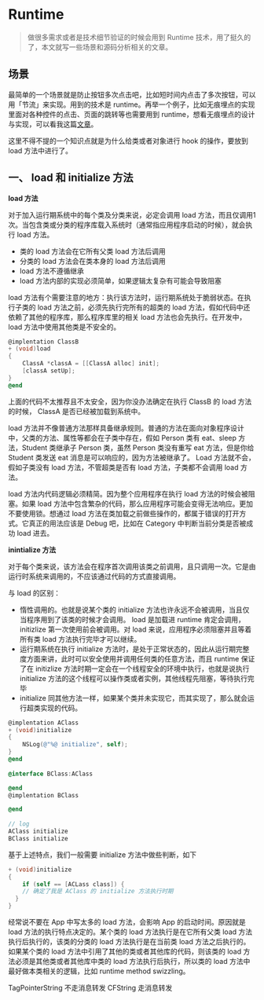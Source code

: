 # Runtime

> 做很多需求或者是技术细节验证的时候会用到 Runtime 技术，用了挺久的了，本文就写一些场景和源码分析相关的文章。

## 场景

最简单的一个场景就是防止按钮多次点击吧，比如短时间内点击了多次按钮，可以用「节流」来实现。用到的技术是 runtime。再举一个例子，比如无痕埋点的实现里面对各种控件的点击、页面的跳转等也需要用到 runtime，想看无痕埋点的设计与实现，可以看我这篇[文章](https://github.com/FantasticLBP/knowledge-kit/blob/master/Chapter1%20-%20iOS/1.55.md)。

这里不得不提的一个知识点就是为什么给类或者对象进行 hook 的操作，要放到 load 方法中进行了。



## 一、 load 和 initialize 方法

**load 方法**

对于加入运行期系统中的每个类及分类来说，必定会调用 load 方法，而且仅调用1次。当包含类或分类的程序库载入系统时（通常指应用程序启动的时候），就会执行 load 方法。

- 类的 load 方法会在它所有父类 load 方法后调用
- 分类的 load 方法会在类本身的 load 方法后调用
- load 方法不遵循继承
- load 方法内部的实现必须简单，如果逻辑太复杂有可能会导致阻塞

load 方法有个需要注意的地方：执行该方法时，运行期系统处于脆弱状态。在执行子类的 load 方法之前，必须先执行完所有的超类的 load 方法，假如代码中还依赖了其他的程序库，那么程序库里的相关 load 方法也会先执行。在开发中，load 方法中使用其他类是不安全的。

```objective-c
@implentation ClassB
+ (void)load
{
	ClassA *classA = [[ClassA alloc] init];
	[classA setUp];
}
@end
```

上面的代码不太推荐且不太安全，因为你没办法确定在执行 ClassB 的 load 方法的时候， ClassA 是否已经被加载到系统中。

load 方法并不像普通方法那样具备继承规则。普通的方法在面向对象程序设计中，父类的方法、属性等都会在子类中存在，假如 Person 类有 eat、sleep 方法，Student 类继承子 Person 类，虽然 Person 类没有重写 eat 方法，但是你给 Student 类发送 eat 消息是可以响应的，因为方法被继承了。 Load 方法就不会，假如子类没有 load 方法，不管超类是否有 load 方法，子类都不会调用 load 方法。

load 方法内代码逻辑必须精简。因为整个应用程序在执行 load 方法的时候会被阻塞。如果 load 方法中包含繁杂的代码，那么应用程序可能会变得无法响应。更加不要使用锁。想通过 load 方法在类加载之前做些操作的，都属于错误的打开方式。它真正的用法应该是 Debug 吧，比如在 Category 中判断当前分类是否被成功 load 进去。



**inintialize 方法**

对于每个类来说，该方法会在程序首次调用该类之前调用，且只调用一次。它是由运行时系统来调用的，不应该通过代码的方式直接调用。



与 load 的区别：

- 惰性调用的。也就是说某个类的 initialize 方法也许永远不会被调用，当且仅当程序用到了该类的时候才会调用。 load 是加载进 runtime 肯定会调用，initizlize 第一次使用前会被调用。对 load 来说，应用程序必须阻塞并且等着所有类 load 方法执行完毕才可以继续。
- 运行期系统在执行 initialize 方法时，是处于正常状态的，因此从运行期完整度方面来讲，此时可以安全使用并调用任何类的任意方法，而且 runtime 保证了在 initizlize 方法时期一定会在一个线程安全的环境中执行，也就是说执行 initialize 方法的这个线程可以操作类或者实例，其他线程先阻塞，等待执行完毕
- initialize 同其他方法一样，如果某个类并未实现它，而其实现了，那么就会运行超类实现的代码。

```objective-c
@implentation AClass
+ (void)initialize
{
	NSLog(@"%@ initialize", self);
}
@end
 
@interface BClass:AClass

@end
@implentation BClass

@end
  
// log
AClass initialize
BClass initialize
```

基于上述特点，我们一般需要 initialize 方法中做些判断，如下

```objective-c
+ (void)initialize
{
	if (self == [ACLass class]) {
    // 确定了我是 AClass 的 initialize 方法执行时期
  }
}
```



经常说不要在 App 中写太多的 load 方法，会影响 App 的启动时间。原因就是 load 方法的执行特点决定的。某个类的 load 方法执行是在它所有父类 load 方法执行后执行的，该类的分类的 load 方法执行是在当前类 load 方法之后执行的。如果某个类的 load 方法中引用了其他的类或者其他库的代码，则该类的 load 方法必须是其他类或者其他库中类的 load 方法执行后执行，所以类的 load 方法中最好做本类相关的逻辑，比如 runtime method swizzling。


TagPointerString 不走消息转发
CFString 走消息转发